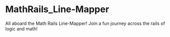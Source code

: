 # MathRails_Line-Mapper
All aboard the Math Rails Line-Mapper! Join a fun journey across the rails of logic and math!
